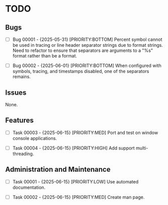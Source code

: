 
# TODO

## Bugs

- [ ] Bug 00001 - {2025-05-31} [PRIORITY:BOTTOM] Percent symbol cannot be
used in tracing or line header separator strings due to format strings. Need to
refactor to ensure that separators are arguments to a "%s" format rather than
be a format.

- [ ] Bug 00002 - {2025-06-01} [PRIORITY:BOTTOM] When configured with symbols,
tracing, and timestamps disabled, one of the separators remains.


## Issues

None.


## Features

- [ ] Task 00003 - {2025-06-15} [PRIORITY:MED] Port and test on window console
applications.

- [ ] Task 00004 - {2025-06-15} [PRIORITY:HIGH] Add support multi-threading.


## Administration and Maintenance

- [ ] Task 00001 - {2025-06-15} [PRIORITY:LOW] Use automated documentation.

- [ ] Task 00002 - {2025-06-15} [PRIORITY:MED] Create man page.



